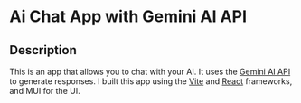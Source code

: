 # Ai Chat App with Gemini AI API

## Description

This is an app that allows you to chat with your AI. It uses the [Gemini AI API](https://docs.gemini.com/) to generate responses.
I built this app using the [Vite](https://vitejs.dev/) and [React](https://reactjs.org/) frameworks, and MUI for the UI.

